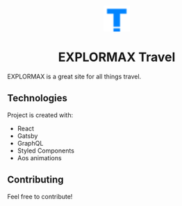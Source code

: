 <p align="center">
  <a href="https://explormax.netlify.app">
    <img alt="explormax" src="./src/images/favicon.png" width="60" />
  </a>
</p>
<h1 align="center">EXPLORMAX Travel</h1>

EXPLORMAX is a great site for all things travel.

## Technologies

Project is created with:

- React
- Gatsby
- GraphQL
- Styled Components
- Aos animations

## Contributing

Feel free to contribute!
